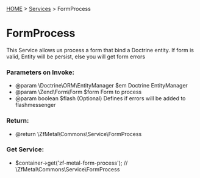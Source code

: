 [HOME](index.md) > [Services](../service.md) > FormProcess 

# FormProcess

This Service allows us process a form that bind a Doctrine entity. If form is valid, Entity will be persist, else you will get form errors 

### Parameters on Invoke:
* @param \Doctrine\ORM\EntityManager $em  Doctrine EntityManager
* @param \Zend\Form\Form $form Form to process
* @param boolean $flash (Optional) Defines if errors will be added to flashmessenger

### Return:
* @return \ZfMetal\Commons\Service\FormProcess

### Get Service:
* $container->get('zf-metal-form-process'); // \ZfMetal\Commons\Service\FormProcess
